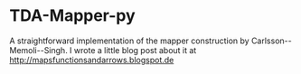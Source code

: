 # TDA-Mapper-py

A straightforward implementation of the mapper construction by Carlsson--Memoli--Singh. I wrote a little blog post about it at http://mapsfunctionsandarrows.blogspot.de
